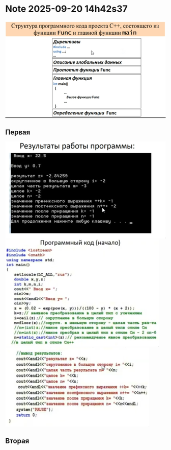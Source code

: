 Note 2025-09-20 14h42s37
========================

![qownnotes-media-SgvYwX](media/qownnotes-media-SgvYwX.png)

## Первая
![qownnotes-media-zAQoBe](media/qownnotes-media-zAQoBe.png)
![qownnotes-media-FhIxea](media/qownnotes-media-FhIxea.png)
![qownnotes-media-zRlFDh](media/qownnotes-media-zRlFDh.png)


## Вторая